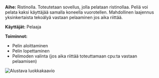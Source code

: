 **Aihe:** Ristinolla. Toteutetaan sovellus, jolla pelataan ristinollaa. Peliä voi pelata kaksi käyttäjää samalla koneella vuorotellen. Mahdollinen laajennus yksinkertaista tekoälyä vastaan pelaaminen jos aika riittää.

**Käyttäjät:** Pelaaja

**Toiminnot:**
  * Pelin aloittaminen
  * Pelin lopettaminen
  * Pelimoden valinta (jos aika riittää toteuttamaan cpu:ta vastaan pelaamisen)

![Alustava luokkakaavio](/home/tomi/Pictures/EkaLuokkakaavio.jpg)
